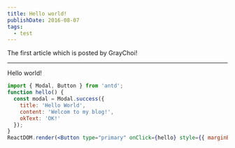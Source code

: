 ```yaml
---
title: Hello world!
publishDate: 2016-08-07
tags: 
  - test
---
```


The first article which is posted by GrayChoi!

---

Hello world!

```jsx
import { Modal, Button } from 'antd';
function hello() {
  const modal = Modal.success({
    title: 'Hello World',
    content: 'Welcom to my blog!',
    okText: 'OK!'
  });
}
ReactDOM.render(<Button type="primary" onClick={hello} style={{ marginBottom: '20px'}}>Click!</Button>, mountNode);
```
